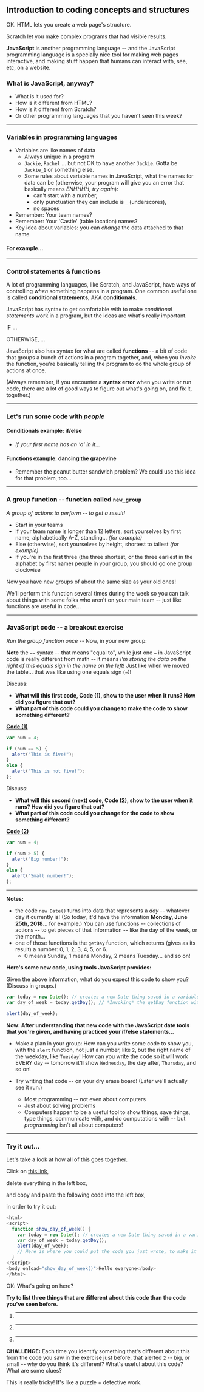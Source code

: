 ## Introduction to coding concepts and structures

OK. HTML lets you create a web page's structure.

Scratch let you make complex programs that had visible results.

**JavaScript** is another programming language -- and the JavaScript programming language is a specially nice tool for making web pages interactive, and making stuff happen that humans can interact with, see, etc, on a website.

### What is JavaScript, anyway?

* What is it used for?
* How is it different from HTML?
* How is it different from Scratch?
* Or other programming languages that you haven't seen this week?

---

### Variables in programming languages

* Variables are like names of data
  * Always unique in a program
  * `Jackie`, `Rachel` ... but not OK to have another `Jackie`. Gotta be `Jackie_1` or something else.
  * Some rules about variable names in JavaScript, what the names for data can be (otherwise, your program will give you an error that basically means *ENHHHH, try again*):
    * can't start with a number,
    * only punctuation they can include is `_` (underscores),
    * no spaces
* Remember: Your team names?
* Remember: Your 'Castle' (table location) names?
* Key idea about variables: you can *change* the data attached to that name.

#### For example...

---

### Control statements & functions

A lot of programming languages, like Scratch, and JavaScript, have ways of controlling *when* something happens in a program. One common useful one is called **conditional statements**, AKA **conditionals**.

JavaScript has syntax to get comfortable with to make *conditional statements* work in a program, but the ideas are what's really important.

IF ...

OTHERWISE, ...


JavaScript also has syntax for what are called **functions** -- a bit of code that groups a bunch of actions in a program together, and, when you *invoke* the function, you're basically telling the program to do the whole group of actions at once.

(Always remember, if you encounter a **syntax error** when you write or run code, there are a lot of good ways to figure out what's going on, and fix it, together.)

---

### Let's run some code with *people*

#### Conditionals example: if/else

* *If your first name has an 'a' in it...*

#### Functions example: dancing the grapevine

* Remember the peanut butter sandwich problem? We could use this idea for that problem, too...

---

### A group function -- function called `new_group`

*A group of actions to perform -- to get a result!*

* Start in your teams
* If your team name is longer than 12 letters, sort yourselves by first name, alphabetically A-Z, standing... *(for example)*
* Else (otherwise), sort yourselves by height, shortest to tallest *(for example)*
* If you're in the first three (the three shortest, or the three earliest in the alphabet by first name) people in your group, you should go one group clockwise

Now you have new groups of about the same size as your old ones!

We'll perform this function several times during the week so you can talk about things with some folks who aren't on your main team -- just like functions are useful in code...

---

### JavaScript code -- a breakout exercise

*Run the group function once* -- Now, in your new group:

**Note** the `==` syntax -- that means "equal to", while just one `=` in JavaScript code is really different from math -- it means *i'm storing the data on the right of this equals sign in the name on the left!* Just like when we moved the table...  that was like using one equals sign (`=`)!

Discuss:
- **What will this first code, Code (1), show to the user when it runs? How did you figure that out?**
- **What part of this code could you change to make the code to show something different?**

**<u>Code (1)</u>**

```javascript
var num = 4;

if (num == 5) {
  alert("This is five!");
}
else {
  alert("This is not five!");
};
```

Discuss:
- **What will this second (next) code, Code (2), show to the user when it runs? How did you figure that out?**
- **What part of this code could you change for the code to show something different?**

**<u>Code (2)</u>**

```javascript
var num = 4;

if (num > 5) {
  alert("Big number!");
}
else {
  alert("Small number!");
};
```

----

**Notes:**

* the code `new Date()` turns into data that represents a *day* -- whatever day it currently is! (So today, it'd have the information **Monday, June 25th, 2018**... for example.) You can use functions -- collections of actions -- to get pieces of that information -- like the day of the week, or the month...
* one of those functions is the `getDay` function, which returns (gives as its result) a number: 0, 1, 2, 3, 4, 5, or 6.
  * 0 means Sunday, 1 means Monday, 2 means Tuesday... and so on!

**Here's some new code, using tools JavaScript provides:**

Given the above information, what do you expect this code to show you? (Discuss in groups.)

```javascript
var today = new Date(); // creates a new Date thing saved in a variable called today
var day_of_week = today.getDay(); // *Invoking* the getDay function with the data stored in the today variable -- to get # info about what day it is!

alert(day_of_week);
```

**Now: After understanding that new code with the JavaScript date tools that you're given, and having practiced your if/else statements...**

* Make a plan in your group: How can you write some code to show you, with the `alert` function, not just a number, like `2`, but the right name of the weekday, like `Tuesday`! How can you write the code so it will work EVERY day -- tomorrow it'll show `Wednesday`, the day after, `Thursday`, and so on!

* Try writing that code -- on your dry erase board! (Later we'll actually see it run.)

  * Most programming -- not even about computers
  * Just about solving problems
  * Computers happen to be a useful tool to show things, save things, type things, communicate with, and do computations with -- but *programming* isn't all about computers!

---

### Try it out...

Let's take a look at how all of this goes together.

Click on [this link](https://www.tutorialrepublic.com/codelab.php),

delete everything in the left box,

and copy and paste the following code into the left box,

in order to try it out:

```javascript
<html>
<script>
  function show_day_of_week() {
    var today = new Date(); // creates a new Date thing saved in a variable called today
    var day_of_week = today.getDay();
    alert(day_of_week);
    // Here is where you could put the code you just wrote, to make it work, and show the actual name of the day!
  }
</script>
<body onload="show_day_of_week()">Hello everyone</body>
</html>
```

OK: What's going on here?

**Try to list three things that are different about this code than the code you've seen before.**

1. ____________
2. ____________
3. ____________

**CHALLENGE:** Each time you identify something that's different about this from the code you saw in the exercise just before, that alerted `2` -- big, or small -- why do you think it's different? What's useful about this code? What are some clues?

This is really tricky! It's like a puzzle + detective work.
